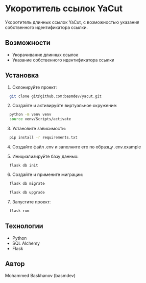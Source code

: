 
# Укоротитель ссылок YaCut

Укоротитель длинных ссылок YaCut, с возможностью указания собственного идентификатора ссылки.


## Возможности

- Укорачивание длинных ссылок
- Указание собственного идентификатора ссылки


## Установка

1. Склонируйте проект:

```bash
  git clone git@github.com:basmdev/yacut.git
```

2. Создайте и активируйте виртуальное окружение:

```bash
  python -m venv venv
  source venv/Scripts/activate
```


3. Установите зависимости:

```bash
  pip install -r requirements.txt
```


4. Создайте файл .env и заполните его по образцу .env.example

5. Инициализируйте базу данных:
```
  flask db init
```

6. Создайте и примените миграции:
```bash
  flask db migrate
```
```bash
  flask db upgrade
```


7. Запустите проект:

```bash
  flask run
```

## Технологии

- Python
- SQL Alchemy
- Flask


## Автор

Mohammed Baskhanov (basmdev)

